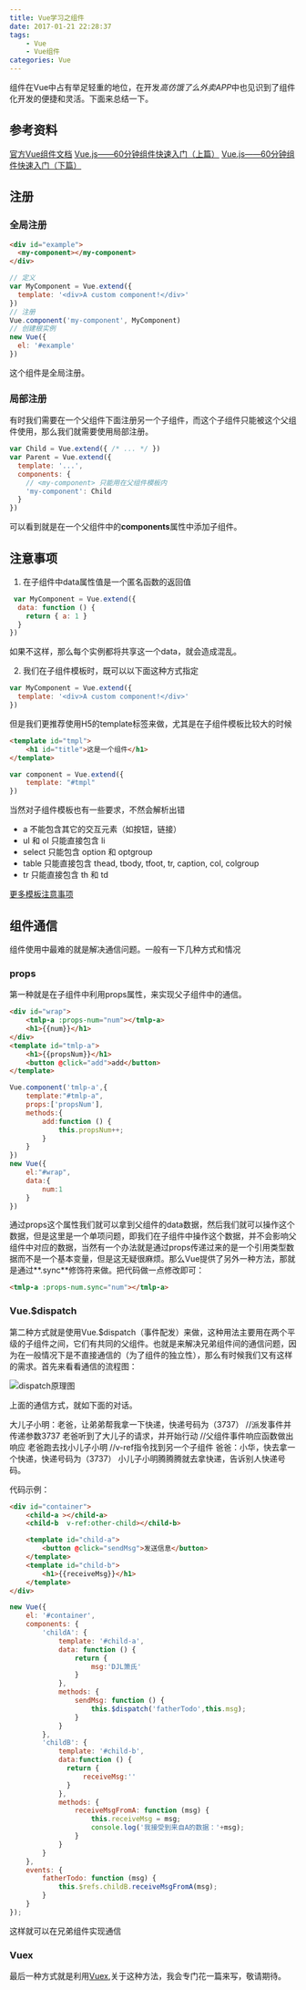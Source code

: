```yaml
---
title: Vue学习之组件
date: 2017-01-21 22:28:37
tags: 
    - Vue
    - Vue组件
categories: Vue
---
```


组件在Vue中占有举足轻重的地位，在开发*高仿饿了么外卖APP*中也见识到了组件化开发的便捷和灵活。下面来总结一下。
<!--more-->

## 参考资料

[官方Vue组件文档](http://v1-cn.vuejs.org/guide/components.html)
[Vue.js——60分钟组件快速入门（上篇）](http://www.cnblogs.com/keepfool/p/5625583.html)
[Vue.js——60分钟组件快速入门（下篇）](http://www.cnblogs.com/keepfool/p/5637834.html)

## 注册

### 全局注册
```html
<div id="example">
  <my-component></my-component>
</div>
```
```js
// 定义
var MyComponent = Vue.extend({
  template: '<div>A custom component!</div>'
})
// 注册
Vue.component('my-component', MyComponent)
// 创建根实例
new Vue({
  el: '#example'
})
```
这个组件是全局注册。

### 局部注册

有时我们需要在一个父组件下面注册另一个子组件，而这个子组件只能被这个父组件使用，那么我们就需要使用局部注册。
```js
var Child = Vue.extend({ /* ... */ })
var Parent = Vue.extend({
  template: '...',
  components: {
    // <my-component> 只能用在父组件模板内
    'my-component': Child
  }
})
```
可以看到就是在一个父组件中的**components**属性中添加子组件。

## 注意事项

 1. 在子组件中data属性值是一个匿名函数的返回值

```js
 var MyComponent = Vue.extend({
  data: function () {
    return { a: 1 }
  }
})
```

如果不这样，那么每个实例都将共享这一个data，就会造成混乱。

 2. 我们在子组件模板时，既可以以下面这种方式指定
 
```js
var MyComponent = Vue.extend({
  template: '<div>A custom component!</div>'
})
```
但是我们更推荐使用H5的template标签来做，尤其是在子组件模板比较大的时候
```html
<template id="tmpl">
    <h1 id="title">这是一个组件</h1>
</template>
```
```js
var component = Vue.extend({
    template: "#tmpl"
})
```
当然对子组件模板也有一些要求，不然会解析出错

>   
 - a 不能包含其它的交互元素（如按钮，链接）
 - ul 和 ol 只能直接包含 li
 - select 只能包含 option 和 optgroup
 - table 只能直接包含 thead, tbody, tfoot, tr, caption, col,   colgroup
 - tr 只能直接包含 th 和 td 

 [更多模板注意事项](http://v1-cn.vuejs.org/guide/components.html#模板解析)

## 组件通信

组件使用中最难的就是解决通信问题。一般有一下几种方式和情况
### props

第一种就是在子组件中利用props属性，来实现父子组件中的通信。
```html
<div id="wrap">
    <tmlp-a :props-num="num"></tmlp-a>
    <h1>{{num}}</h1>
</div>
<template id="tmlp-a">
    <h1>{{propsNum}}</h1>
    <button @click="add">add</button>
</template>
```

```js
Vue.component('tmlp-a',{
    template:"#tmlp-a",
    props:['propsNum'],
    methods:{
        add:function () {
            this.propsNum++;
        }
    }
})
new Vue({
    el:"#wrap",
    data:{
        num:1
    }
})
```
通过props这个属性我们就可以拿到父组件的data数据，然后我们就可以操作这个数据，但是这里是一个单项问题，即我们在子组件中操作这个数据，并不会影响父组件中对应的数据，当然有一个办法就是通过props传递过来的是一个引用类型数据而不是一个基本变量，但是这无疑很麻烦。那么Vue提供了另外一种方法，那就是通过**.sync**修饰符来做。把代码做一点修改即可：
```html
<tmlp-a :props-num.sync="num"></tmlp-a>
```
### Vue.$dispatch

第二种方式就是使用Vue.$dispatch（事件配发）来做，这种用法主要用在两个平级的子组件之间，它们有共同的父组件。也就是来解决兄弟组件间的通信问题，因为在一般情况下是不直接通信的（为了组件的独立性），那么有时候我们又有这样的需求。首先来看看通信的流程图：

![dispatch原理图](http://images.djl.pub/17-1-21/79403842-file_1485003651843_8299.jpg)

上面的通信方式，就如下面的对话。
> 
大儿子小明：老爸，让弟弟帮我拿一下快递，快递号码为（3737） //派发事件并传递参数3737
老爸听到了大儿子的请求，并开始行动 //父组件事件响应函数做出响应
老爸跑去找小儿子小明 //v-ref指令找到另一个子组件
爸爸：小华，快去拿一个快递，快递号码为（3737）
小儿子小明腾腾腾就去拿快递，告诉别人快递号码。

代码示例：
```html
<div id="container">
    <child-a ></child-a>
    <child-b  v-ref:other-child></child-b>

    <template id="child-a">
        <button @click="sendMsg">发送信息</button>
    </template>
    <template id="child-b">
        <h1>{{receiveMsg}}</h1>
    </template>
</div>
```
```js
new Vue({
    el: '#container',
    components: {
        'childA': {
            template: '#child-a',
            data: function () {
                return {
                    msg:'DJL箫氏'
                }
            },
            methods: {
                sendMsg: function () {
                    this.$dispatch('fatherTodo',this.msg);
                }
            }
        },
        'childB': {
            template: '#child-b',
            data:function () {
              return {
                  receiveMsg:''
              }
            },
            methods: {
                receiveMsgFromA: function (msg) {
                    this.receiveMsg = msg;
                    console.log('我接受到来自A的数据：'+msg);
                }
            }
        }
    },
    events: {
        fatherTodo: function (msg) {
            this.$refs.childB.receiveMsgFromA(msg);
        }
    }
});
```

这样就可以在兄弟组件实现通信

### Vuex

最后一种方式就是利用[Vuex](https://github.com/vuejs/vuex/tree/1.0/docs/zh-cn),关于这种方法，我会专门花一篇来写，敬请期待。

 
 

 
 
